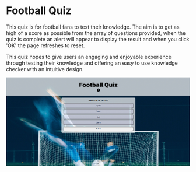 # Football Quiz

This quiz is for football fans to test their knowledge. The aim is to get as high of a score as possible from the array of questions provided, when the quiz is complete an alert will appear to display the result and when you click 'OK' the page refreshes to reset.

This quiz hopes to give users an engaging and enjoyable experience through testing their knowledge and offering an easy to use knowledge checker with an intuitive design.

![Screenshot of home page on laptop](assets/images/laptop.png)